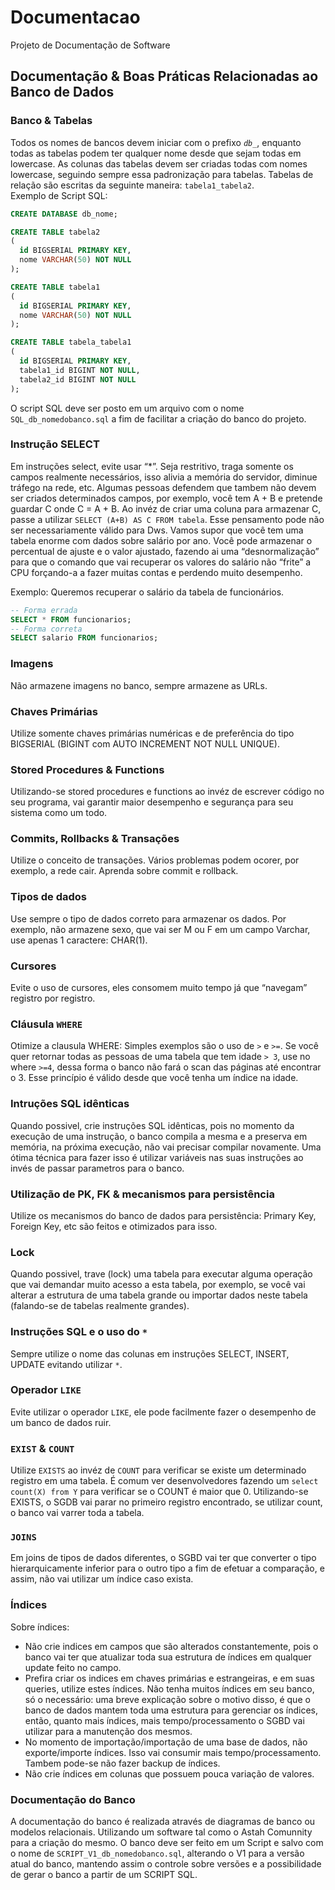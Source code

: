 # Documentacao
Projeto de Documentação de Software

## Documentação & Boas Práticas Relacionadas ao Banco de Dados

### Banco & Tabelas
Todos os nomes de bancos devem iniciar com o prefixo *`db_`*, enquanto todas as tabelas podem ter qualquer nome desde que sejam todas em lowercase. As colunas das tabelas devem ser criadas todas com nomes lowercase, seguindo sempre essa padronização para tabelas.
Tabelas de relação são escritas da seguinte maneira: `tabela1_tabela2`.  
Exemplo de Script SQL:  

```sql
CREATE DATABASE db_nome;

CREATE TABLE tabela2
(
  id BIGSERIAL PRIMARY KEY,
  nome VARCHAR(50) NOT NULL
);

CREATE TABLE tabela1
(
  id BIGSERIAL PRIMARY KEY,
  nome VARCHAR(50) NOT NULL
);

CREATE TABLE tabela_tabela1
(
  id BIGSERIAL PRIMARY KEY,
  tabela1_id BIGINT NOT NULL,
  tabela2_id BIGINT NOT NULL
);
```
  
O script SQL deve ser posto em um arquivo com o nome `SQL_db_nomedobanco.sql` a fim de facilitar a criação do banco do projeto.  
  
### Instrução SELECT
Em instruções select, evite usar “*”. Seja restritivo, traga somente os campos realmente necessários, isso alivia a memória do servidor, diminue tráfego na rede, etc. Algumas pessoas defendem que tambem não devem ser criados determinados campos, por exemplo, você tem A + B e pretende guardar C onde C = A + B. Ao invéz de criar uma coluna para armazenar C, passe a utilizar `SELECT (A+B) AS C FROM tabela`. Esse pensamento pode não ser necessariamente válido para Dws. Vamos supor que você tem uma tabela enorme com dados sobre salário por ano. Você pode armazenar o percentual de ajuste e o valor ajustado, fazendo ai uma “desnormalização” para que o comando que vai recuperar os valores do salário não “frite” a CPU forçando-a a fazer muitas contas e perdendo muito desempenho.  
  
Exemplo: Queremos recuperar o salário da tabela de funcionários.
```sql
-- Forma errada
SELECT * FROM funcionarios;
-- Forma correta
SELECT salario FROM funcionarios;
```

### Imagens
Não armazene imagens no banco, sempre armazene as URLs.

### Chaves Primárias
Utilize somente chaves primárias numéricas e de preferência do tipo BIGSERIAL (BIGINT com AUTO INCREMENT NOT NULL UNIQUE).

### Stored Procedures & Functions
Utilizando-se stored procedures e functions ao invéz de escrever código no seu programa, vai garantir maior desempenho e segurança para seu sistema como um todo.

### Commits, Rollbacks & Transações
Utilize o conceito de transações. Vários problemas podem ocorer, por exemplo, a rede cair. Aprenda sobre commit e rollback.

### Tipos de dados
Use sempre o tipo de dados correto para armazenar os dados. Por exemplo, não armazene sexo, que vai ser M ou F em um campo Varchar, use apenas 1 caractere: CHAR(1).

### Cursores
Evite o uso de cursores, eles consomem muito tempo já que “navegam” registro por registro.

### Cláusula `WHERE`
Otimize a clausula WHERE: Simples exemplos são o uso de `>` e `>=`. Se você quer retornar todas as pessoas de uma tabela que tem idade `> 3`, use no where `>=4`, dessa forma o banco não fará o scan das páginas até encontrar o 3. Esse princípio é válido desde que você tenha um índice na idade.

### Intruções SQL idênticas
Quando possivel, crie instruções SQL idênticas, pois no momento da execução de uma instrução, o banco compila a mesma e a preserva em memória, na próxima execução, não vai precisar compilar novamente. Uma ótima técnica para fazer isso é utilizar variáveis nas suas instruções ao invés de passar parametros para o banco.

### Utilização de PK, FK & mecanismos para persistência
Utilize os mecanismos do banco de dados para persistência: Primary Key, Foreign Key, etc são feitos e otimizados para isso.

### Lock
Quando possivel, trave (lock) uma tabela para executar alguma operação que vai demandar muito acesso a esta tabela, por exemplo, se você vai alterar a estrutura de uma tabela grande ou importar dados neste tabela (falando-se de tabelas realmente grandes).

### Instruções SQL e o uso do `*`
Sempre utilize o nome das colunas em instruções SELECT, INSERT, UPDATE evitando utilizar `*`.

### Operador `LIKE`
Evite utilizar o operador `LIKE`, ele pode facilmente fazer o desempenho de um banco de dados ruir.

### `EXIST` & `COUNT`
Utilize `EXISTS` ao invéz de `COUNT` para verificar se existe um determinado registro em uma tabela. É comum ver desenvolvedores fazendo um `select count(X) from Y` para verificar se o COUNT é maior que 0. Utilizando-se EXISTS, o SGDB vai parar no primeiro registro encontrado, se utilizar count, o banco vai varrer toda a tabela.

### `JOINS`
Em joins de tipos de dados diferentes, o SGBD vai ter que converter o tipo hierarquicamente inferior para o outro tipo a fim de efetuar a comparação, e assim, não vai utilizar um índice caso exista.

### Índices
Sobre índices:  
  
* Não crie indices em campos que são alterados constantemente, pois o banco vai ter que atualizar toda sua estrutura de índices em qualquer update feito no campo.
* Prefira criar os indices em chaves primárias e estrangeiras, e em suas queries, utilize estes índices.
Não tenha muitos índices em seu banco, só o necessário: uma breve explicação sobre o motivo disso, é que o banco de dados mantem toda uma estrutura para gerenciar os índices, então, quanto mais índices, mais tempo/processamento o SGBD vai utilizar para a manutenção dos mesmos.
* No momento de importação/importação de uma base de dados, não exporte/importe índices. Isso vai consumir mais tempo/processamento. Tambem pode-se não fazer backup de índices.
* Não crie índices em colunas que possuem pouca variação de valores.  

### Documentação do Banco
A documentação do banco é realizada através de diagramas de banco ou modelos relacionais. Utilizando um software tal como o Astah Comunnity para a criação do mesmo.
O banco deve ser feito em um Script e salvo com o nome de `SCRIPT_V1_db_nomedobanco.sql`, alterando o V1 para a versão atual do banco, mantendo assim o controle sobre versões e a possibilidade de gerar o banco a partir de um SCRIPT SQL.
